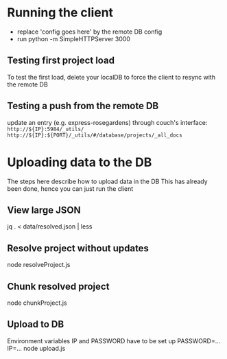 # Running the client
* replace 'config goes here' by the remote DB config
* run python -m SimpleHTTPServer 3000

## Testing first project load
To test the first load, delete your localDB to force the client to resync with the remote DB

## Testing a push from the remote DB
update an entry (e.g. express-rosegardens) through couch's interface: `http://${IP}:5984/_utils/`
`http://${IP}:${PORT}/_utils/#/database/projects/_all_docs`

# Uploading data to the DB
The steps here describe how to upload data in the DB
This has already been done, hence you can just run the client

## View large JSON
jq . < data/resolved.json | less

## Resolve project without updates
node resolveProject.js

## Chunk resolved project
node chunkProject.js

## Upload to DB
Environment variables IP and PASSWORD have to be set up
PASSWORD=... IP=... node upload.js
